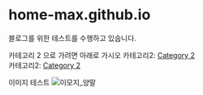 # home-max.github.io
블로그를 위한 테스트를 수행하고 있숩니다.

카테고리 2 으로 가려면 아래로 가시오
카테고리2: [Category 2](./cate2 "category 2 rel")  
카테고리2: [Category 2](https://home-max.github.io/cate2 "category 2 abs")

이미지 테스트 ![이모지_양말](../images/이모지_양말.png)
